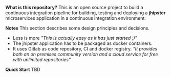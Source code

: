 **What is this repository?**
This is an open source project to build a continuous integration pipeline for building, testing and deploying a **jhipster** microservices application in a continuous integration environment.

**Notes**
This section describes some design principles and decisions.
 - Less is more
    _"This is actually easy as it has just started ;)"_
 - The jhipster application has to be packaged as docker containers.
 - It uses Gitlab as code repository, CI and docker registry.
    _"It provides both an on premises community version and a cloud service for free with unlimited repositories"_ 

**Quick Start**
TBD